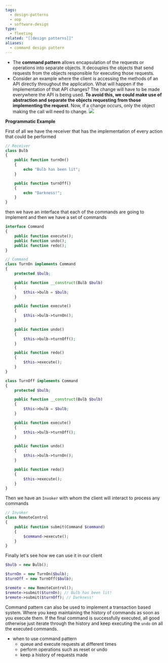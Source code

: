 ```yaml
---
tags:
  - design-patterns
  - oop
  - software-design
type:
  - fleeting
related: "[[design patterns]]"
aliases:
  - command design pattern
---
```

- The **command pattern** allows encapsulation of the requests or operations into separate objects. It decouples the objects that send requests from the objects responsible for executing those requests.
- Consider an example where the client is accessing the methods of an API directly throughout the application. What will happen if the implementation of that API changes? The change will have to be made everywhere the API is being used. __To avoid this, we could make use of abstraction and separate the objects requesting from those implementing the request__. Now, if a change occurs, only the object making the call will need to change.
![](https://firebasestorage.googleapis.com/v0/b/firescript-577a2.appspot.com/o/imgs%2Fapp%2Fsoftware-architecture%2FqI0VnWeN05.png?alt=media&token=1a130bee-74e8-4f15-8a3a-81fc4b2fc4df)

**Programmatic Example**

First of all we have the receiver that has the implementation of every action that could be performed

```PHP
// Receiver
class Bulb
{
    public function turnOn()
    {
        echo "Bulb has been lit";
    }

    public function turnOff()
    {
        echo "Darkness!";
    }
}
```

then we have an interface that each of the commands are going to implement and then we have a set of commands

```PHP
interface Command
{
    public function execute();
    public function undo();
    public function redo();
}

// Command
class TurnOn implements Command
{
    protected $bulb;

    public function __construct(Bulb $bulb)
    {
        $this->bulb = $bulb;
    }

    public function execute()
    {
        $this->bulb->turnOn();
    }

    public function undo()
    {
        $this->bulb->turnOff();
    }

    public function redo()
    {
        $this->execute();
    }
}

class TurnOff implements Command
{
    protected $bulb;

    public function __construct(Bulb $bulb)
    {
        $this->bulb = $bulb;
    }

    public function execute()
    {
        $this->bulb->turnOff();
    }

    public function undo()
    {
        $this->bulb->turnOn();
    }

    public function redo()
    {
        $this->execute();
    }
}
```

Then we have an `Invoker` with whom the client will interact to process any commands

```PHP
// Invoker
class RemoteControl
{
    public function submit(Command $command)
    {
        $command->execute();
    }
}
```

Finally let's see how we can use it in our client

```PHP
$bulb = new Bulb();

$turnOn = new TurnOn($bulb);
$turnOff = new TurnOff($bulb);

$remote = new RemoteControl();
$remote->submit($turnOn); // Bulb has been lit!
$remote->submit($turnOff); // Darkness!
```

Command pattern can also be used to implement a transaction based system. Where you keep maintaining the history of commands as soon as you execute them. If the final command is successfully executed, all good otherwise just iterate through the history and keep executing the `undo` on all the executed commands.



- when to use command pattern
	- queue and execute requests at different times
	- perform operations such as reset or undo
	- keep a history of requests made